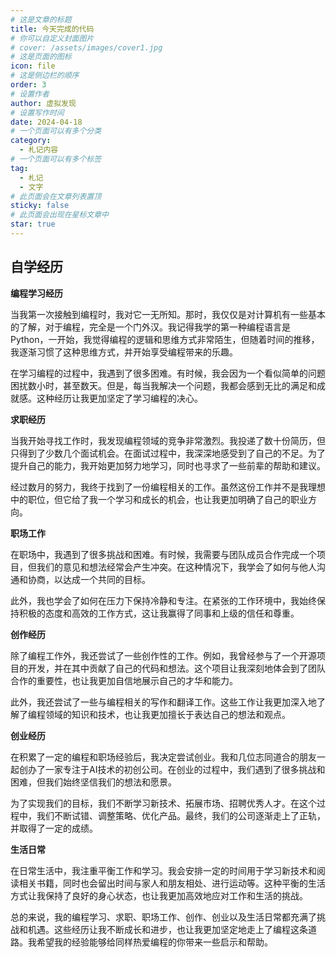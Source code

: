 ```yaml
---
# 这是文章的标题
title: 今天完成的代码
# 你可以自定义封面图片
# cover: /assets/images/cover1.jpg
# 这是页面的图标
icon: file
# 这是侧边栏的顺序
order: 3
# 设置作者
author: 虚拟发现
# 设置写作时间
date: 2024-04-18
# 一个页面可以有多个分类
category:
  - 札记内容
# 一个页面可以有多个标签
tag:
  - 札记
  - 文字
# 此页面会在文章列表置顶
sticky: false
# 此页面会出现在星标文章中
star: true
---
```



## 自学经历
<!-- more -->
**编程学习经历**

当我第一次接触到编程时，我对它一无所知。那时，我仅仅是对计算机有一些基本的了解，对于编程，完全是一个门外汉。我记得我学的第一种编程语言是Python，一开始，我觉得编程的逻辑和思维方式非常陌生，但随着时间的推移，我逐渐习惯了这种思维方式，并开始享受编程带来的乐趣。

在学习编程的过程中，我遇到了很多困难。有时候，我会因为一个看似简单的问题困扰数小时，甚至数天。但是，每当我解决一个问题，我都会感到无比的满足和成就感。这种经历让我更加坚定了学习编程的决心。

**求职经历**

当我开始寻找工作时，我发现编程领域的竞争非常激烈。我投递了数十份简历，但只得到了少数几个面试机会。在面试过程中，我深深地感受到了自己的不足。为了提升自己的能力，我开始更加努力地学习，同时也寻求了一些前辈的帮助和建议。

经过数月的努力，我终于找到了一份编程相关的工作。虽然这份工作并不是我理想中的职位，但它给了我一个学习和成长的机会，也让我更加明确了自己的职业方向。

**职场工作**

在职场中，我遇到了很多挑战和困难。有时候，我需要与团队成员合作完成一个项目，但我们的意见和想法经常会产生冲突。在这种情况下，我学会了如何与他人沟通和协商，以达成一个共同的目标。

此外，我也学会了如何在压力下保持冷静和专注。在紧张的工作环境中，我始终保持积极的态度和高效的工作方式，这让我赢得了同事和上级的信任和尊重。

**创作经历**

除了编程工作外，我还尝试了一些创作性的工作。例如，我曾经参与了一个开源项目的开发，并在其中贡献了自己的代码和想法。这个项目让我深刻地体会到了团队合作的重要性，也让我更加自信地展示自己的才华和能力。

此外，我还尝试了一些与编程相关的写作和翻译工作。这些工作让我更加深入地了解了编程领域的知识和技术，也让我更加擅长于表达自己的想法和观点。

**创业经历**

在积累了一定的编程和职场经验后，我决定尝试创业。我和几位志同道合的朋友一起创办了一家专注于AI技术的初创公司。在创业的过程中，我们遇到了很多挑战和困难，但我们始终坚信我们的想法和愿景。

为了实现我们的目标，我们不断学习新技术、拓展市场、招聘优秀人才。在这个过程中，我们不断试错、调整策略、优化产品。最终，我们的公司逐渐走上了正轨，并取得了一定的成绩。

**生活日常**

在日常生活中，我注重平衡工作和学习。我会安排一定的时间用于学习新技术和阅读相关书籍，同时也会留出时间与家人和朋友相处、进行运动等。这种平衡的生活方式让我保持了良好的身心状态，也让我更加高效地应对工作和生活的挑战。

总的来说，我的编程学习、求职、职场工作、创作、创业以及生活日常都充满了挑战和机遇。这些经历让我不断成长和进步，也让我更加坚定地走上了编程这条道路。我希望我的经验能够给同样热爱编程的你带来一些启示和帮助。